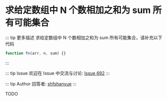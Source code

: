 # 求给定数组中 N 个数相加之和为 sum 所有可能集合

::: tip 更多描述 
 求给定数组中 N 个数相加之和为 sum 所有可能集合，请补充以下代码

``` js
function fn(arr, n, sum) {}
``` 
::: 

::: tip Issue 
 欢迎在 Issue 中交流与讨论: [Issue 692](https://github.com/shfshanyue/Daily-Question/issues/692) 
:::

::: tip Author 
回答者: [shfshanyue](https://github.com/shfshanyue) 
:::

TODO